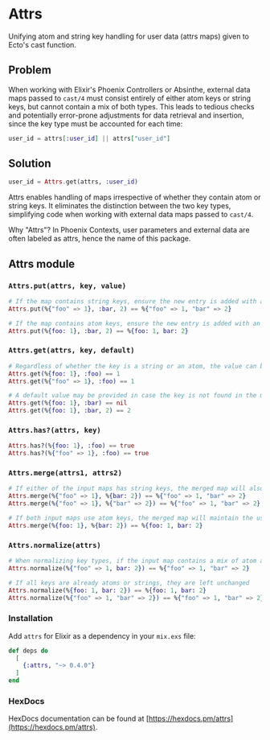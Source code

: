 # Attrs

Unifying atom and string key handling for user data (attrs maps) given to Ecto's cast function.

## Problem

When working with Elixir's Phoenix Controllers or Absinthe, external data maps passed to `cast/4` must consist entirely of either atom keys or string keys, but cannot contain a mix of both types. This leads to tedious checks and potentially error-prone adjustments for data retrieval and insertion, since the key type must be accounted for each time:
```elixir
user_id = attrs[:user_id] || attrs["user_id"]
```

## Solution

```elixir
user_id = Attrs.get(attrs, :user_id)
```

Attrs enables handling of maps irrespective of whether they contain atom or string keys. It eliminates the distinction between the two key types, simplifying code when working with external data maps passed to `cast/4`.

Why "Attrs"? In Phoenix Contexts, user parameters and external data are often labeled as attrs, hence the name of this package.

## Attrs module

### `Attrs.put(attrs, key, value)`

```elixir
# If the map contains string keys, ensure the new entry is added with a string key
Attrs.put(%{"foo" => 1}, :bar, 2) == %{"foo" => 1, "bar" => 2}

# If the map contains atom keys, ensure the new entry is added with an atom key
Attrs.put(%{foo: 1}, :bar, 2) == %{foo: 1, bar: 2}
```

### `Attrs.get(attrs, key, default)`

```elixir
# Regardless of whether the key is a string or an atom, the value can be retrieved
Attrs.get(%{foo: 1}, :foo) == 1
Attrs.get(%{"foo" => 1}, :foo) == 1

# A default value may be provided in case the key is not found in the map
Attrs.get(%{foo: 1}, :bar) == nil
Attrs.get(%{foo: 1}, :bar, 2) == 2
```

### `Attrs.has?(attrs, key)`

```elixir
Attrs.has?(%{foo: 1}, :foo) == true
Attrs.has?(%{"foo" => 1}, :foo) == true
```

### `Attrs.merge(attrs1, attrs2)`

```elixir
# If either of the input maps has string keys, the merged map will also use string keys
Attrs.merge(%{"foo" => 1}, %{bar: 2}) == %{"foo" => 1, "bar" => 2}
Attrs.merge(%{"foo" => 1}, %{"bar" => 2}) == %{"foo" => 1, "bar" => 2}

# If both input maps use atom keys, the merged map will maintain the use of atom keys
Attrs.merge(%{foo: 1}, %{bar: 2}) == %{foo: 1, bar: 2}
```

### `Attrs.normalize(attrs)`

```elixir
# When normalizing key types, if the input map contains a mix of atom and string keys, all keys are converted to strings
Attrs.normalize(%{"foo" => 1, bar: 2}) == %{"foo" => 1, "bar" => 2}

# If all keys are already atoms or strings, they are left unchanged
Attrs.normalize(%{foo: 1, bar: 2}) == %{foo: 1, bar: 2}
Attrs.normalize(%{"foo" => 1, "bar" => 2}) == %{"foo" => 1, "bar" => 2}
```

### Installation

Add `attrs` for Elixir as a dependency in your `mix.exs` file:

```elixir
def deps do
  [
    {:attrs, "~> 0.4.0"}
  ]
end
```

### HexDocs

HexDocs documentation can be found at [https://hexdocs.pm/attrs](https://hexdocs.pm/attrs).
